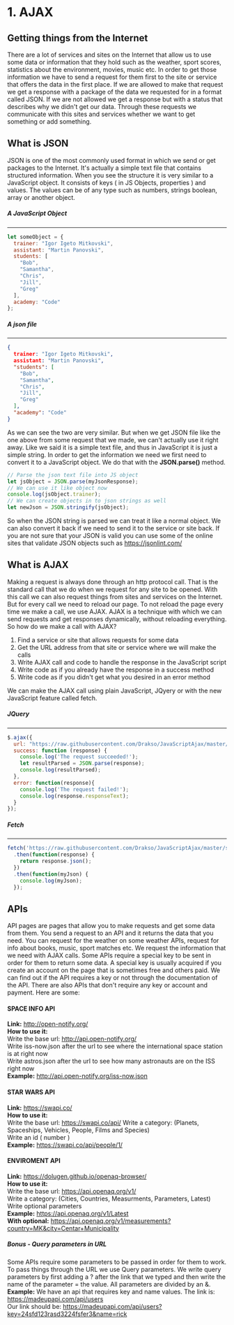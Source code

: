 # 1. AJAX
## Getting things from the Internet
There are a lot of services and sites on the Internet that allow us to use some data or information that they hold such as the weather, sport scores, statistics about the environment, movies, music etc. In order to get those information we have to send a request for them first to the site or service that offers the data in the first place. If we are allowed to make that request we get a response with a package of the data we requested for in a format called JSON. If we are not allowed we get a response but with a status that describes why we didn't get our data. Through these requests we communicate with this sites and services whether we want to get something or add something. 

## What is JSON
JSON is one of the most commonly used format in which we send or get packages to the Internet. It's actually a simple text file that contains structured information. When you see the structure it is very similar to a JavaScript object. It consists of keys ( in JS Objects, properties ) and values. The values can be of any type such as numbers, strings boolean, array or another object. 

##### A JavaScript Object
---
```javascript
let someObject = {
  trainer: "Igor Igeto Mitkovski",
  assistant: "Martin Panovski",
  students: [
    "Bob",
    "Samantha",
    "Chris",
    "Jill",
    "Greg"
  ],
  academy: "Code"
};
```
##### A json file
---
```json
{
  trainer: "Igor Igeto Mitkovski",
  assistant: "Martin Panovski",
  "students": [
    "Bob",
    "Samantha",
    "Chris",
    "Jill",
    "Greg"
  ],
  "academy": "Code"
}
```
As we can see the two are very similar. But when we get JSON file like the one above from some request that we made, we can't actually use it right away. Like we said it is a simple text file, and thus in JavaScript it is just a simple string. In order to get the information we need we first need to convert it to a JavaScript object. We do that with the **JSON.parse()** method.
```javascript
// Parse the json text file into JS object
let jsObject = JSON.parse(myJsonResponse);
// We can use it like object now
console.log(jsObject.trainer);
// We can create objects in to json strings as well
let newJson = JSON.stringify(jsObject);
```
So when the JSON string is parsed we can treat it like a normal object. We can also convert it back if we need to send it to the service or site back. If you are not sure that your JSON is valid you can use some of the online sites that validate JSON objects such as https://jsonlint.com/

## What is AJAX
Making a request is always done through an http protocol call. That is the standard call that we do when we request for any site to be opened. With this call we can also request things from sites and services on the Internet. But for every call we need to reload our page. To not reload the page every time we make a call, we use AJAX. AJAX is a technique with which we can send requests and get responses dynamically, without reloading everything. So how do we make a call with AJAX? 
1. Find a service or site that allows requests for some data
2. Get the URL address from that site or service where we will make the calls
3. Write AJAX call and code to handle the response in the JavaScript script
4. Write code as if you already have the response in a success method
5. Write code as if you didn't get what you desired in an error method

We can make the AJAX call using plain JavaScript, JQyery or with the new JavaScript feature called fetch.

##### JQuery
---
```javascript
$.ajax({
  url: "https://raw.githubusercontent.com/Drakso/JavaScriptAjax/master/students3.json",
  success: function (response) {
    console.log('The request succeeded!');
    let resultParsed = JSON.parse(response);
    console.log(resultParsed);
  }, 
  error: function(response){
    console.log('The request failed!');
    console.log(response.responseText);
  }
});
```
##### Fetch
---
```javascript
fetch('https://raw.githubusercontent.com/Drakso/JavaScriptAjax/master/students3.json')
  .then(function(response) {
    return response.json();
  })
  .then(function(myJson) {
    console.log(myJson);
  });
```



## APIs
API pages are pages that allow you to make requests and get some data from them. You send a request to an API and it returns the data that you need. You can request for the weather on some weather APIs, request for info about books, music, sport matches etc. We request the information that we need with AJAX calls. Some APIs require a special key to be sent in order for them to return some data. A special key is usually acquired if you create an account on the page that is sometimes free and others paid. We can find out if the API requires a key or not through the documentation of the API. There are also APIs that don't require any key or account and payment. Here are some:

#### SPACE INFO API
**Link:** http://open-notify.org/ \
**How to use it:** \
Write the base url: http://api.open-notify.org/ \
Write iss-now.json after the url to see where the international space station is at right now \
Write astros.json after the url to see how many astronauts are on the ISS right now \
**Example:** http://api.open-notify.org/iss-now.json
#### STAR WARS API
**Link:** https://swapi.co/ \
**How to use it:** \
Write the base url: https://swapi.co/api/
Write a category: (Planets, Spaceships, Vehicles, People, Films and Species) \
Write an id ( number ) \
**Example:** https://swapi.co/api/people/1/
#### ENVIROMENT API
**Link:** https://dolugen.github.io/openaq-browser/ \
**How to use it:** \
Write the base url: https://api.openaq.org/v1/ \
Write a category: (Cities, Countries, Measurments, Parameters, Latest) \
Write optional parameters \
**Example:** https://api.openaq.org/v1/Latest \
**With optional:** https://api.openaq.org/v1/measurements?country=MK&city=Centar+Municipality

##### Bonus - Query parameters in URL
Some APIs require some parameters to be passed in order for them to work. To pass things through the URL we use Query parameters. We write query parameters by first adding a ? after the link that we typed and then write the name of the parameter = the value. All parameters are divided by an &. \
**Example:** We have an api that requires key and name values. The link is: https://madeupapi.com/api/users \
Our link should be: https://madeupapi.com/api/users?key=24sfd123rasd3224fsfer3&name=rick

